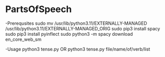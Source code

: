 # PartsOfSpeech


-Prerequsites
 sudo mv /usr/lib/python3.11/EXTERNALLY-MANAGED /usr/lib/python3.11/EXTERNALLY-MANAGED_ORIG
 sudo pip3 install  spacy
 sudo pip3 install pyinflect
 sudo python3 -m spacy download en_core_web_sm


-Usage
 python3 tense.py
 OR
 python3 tense.py  file/name/of/verb/list
